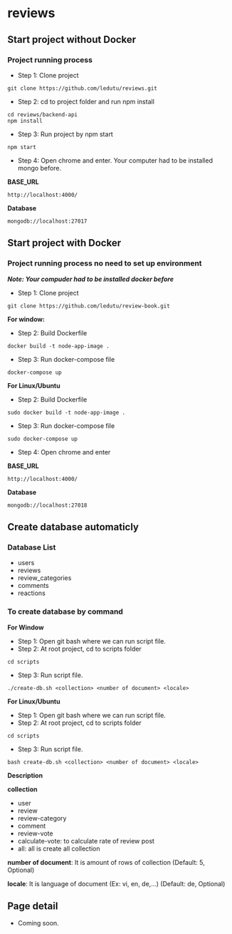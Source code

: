 # reviews

## Start project without Docker
### Project running process
* Step 1: Clone project
```
git clone https://github.com/ledutu/reviews.git
```
* Step 2: cd to project folder and run npm install
```
cd reviews/backend-api
npm install
```
* Step 3: Run project by npm start
```
npm start
```
* Step 4: Open chrome and enter. Your computer had to be installed mongo before.

**BASE_URL**
```
http://localhost:4000/

```
**Database**
```
mongodb://localhost:27017
```

## Start project with Docker
### Project running process no need to set up environment
**_Note: Your compuder had to be installed docker before_**
* Step 1: Clone project
```
git clone https://github.com/ledutu/review-book.git
```
**For window:**
* Step 2: Build Dockerfile
```
docker build -t node-app-image .
```
* Step 3: Run docker-compose file
```
docker-compose up
```
**For Linux/Ubuntu**
* Step 2: Build Dockerfile
```
sudo docker build -t node-app-image .
```
* Step 3: Run docker-compose file
```
sudo docker-compose up
```
* Step 4: Open chrome and enter

**BASE_URL**
```
http://localhost:4000/
```
**Database**
```
mongodb://localhost:27018
```

## Create database automaticly
### Database List
* users
* reviews
* review_categories
* comments
* reactions

### To create database by command
**For Window**
* Step 1: Open git bash where we can run script file.
* Step 2: At root project, cd to scripts folder
```
cd scripts
```
* Step 3: Run script file.
```
./create-db.sh <collection> <number of document> <locale>
```

**For Linux/Ubuntu**
* Step 1: Open git bash where we can run script file.
* Step 2: At root project, cd to scripts folder
```
cd scripts
```
* Step 3: Run script file.
```
bash create-db.sh <collection> <number of document> <locale>
```

**Description**

__collection__

* user
* review
* review-category
* comment
* review-vote
* calculate-vote: to calculate rate of review post
* all: all is create all collection

__number of document__:
It is amount of rows of collection (Default: 5, Optional)

__locale__:
It is language of document (Ex: vi, en, de,...) (Default: de, Optional)

## Page detail
* Coming soon.